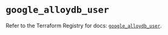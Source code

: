 # `google_alloydb_user`

Refer to the Terraform Registry for docs: [`google_alloydb_user`](https://registry.terraform.io/providers/hashicorp/google/6.36.0/docs/resources/alloydb_user).
